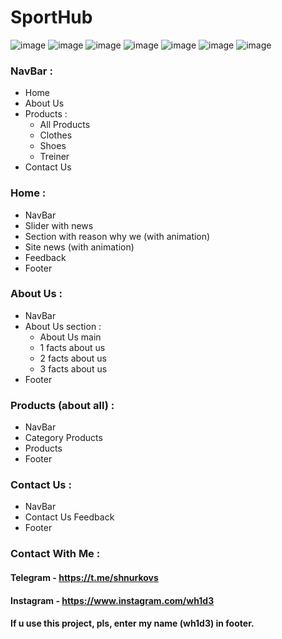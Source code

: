 # SportHub

![image](https://user-images.githubusercontent.com/109623544/184006707-ecebb120-7018-4cc5-9bf0-c067403d265e.png)
![image](https://user-images.githubusercontent.com/109623544/184007075-b150605a-fef0-443b-bbe9-dd0c0e67861c.png)
![image](https://user-images.githubusercontent.com/109623544/184007165-f523c8e9-86ed-4828-a6c0-8041ee3fe9ba.png)
![image](https://user-images.githubusercontent.com/109623544/184007176-1f5f936a-ad15-4ccd-87fb-2ce6c035de02.png)
![image](https://user-images.githubusercontent.com/109623544/184007207-784bfce4-2336-4320-b767-d051b75f66c8.png)
![image](https://user-images.githubusercontent.com/109623544/184007227-a13aa806-5189-4433-afa9-aa698b9823af.png)
![image](https://user-images.githubusercontent.com/109623544/184007247-9c6e870c-819c-4b19-ab7b-ecc81c08b022.png)

### NavBar :
* Home
* About Us
* Products :
  * All Products
  * Clothes
  * Shoes
  * Treiner
* Contact Us

### Home :
* NavBar
* Slider with news
* Section with reason why we (with animation)
* Site news (with animation)
* Feedback
* Footer

### About Us :
* NavBar
* About Us section :
  * About Us main
  * 1 facts about us
  * 2 facts about us
  * 3 facts about us
* Footer

### Products (about all) :
* NavBar
* Category Products
* Products
* Footer

### Contact Us : 
* NavBar
* Contact Us Feedback
* Footer



### Contact With Me :

#### Telegram - https://t.me/shnurkovs
#### Instagram - https://www.instagram.com/wh1d3


#### If u use this project, pls, enter my name (wh1d3) in footer.
